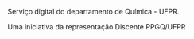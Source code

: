 Serviço digital do departamento de Química - UFPR.

Uma iniciativa da representação Discente PPGQ/UFPR
